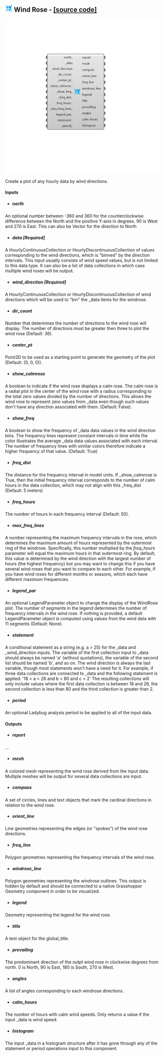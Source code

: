 ## ![](../../images/icons/Wind_Rose.png) Wind Rose - [[source code]](https://github.com/ladybug-tools/ladybug-grasshopper/blob/master/ladybug_grasshopper/src//LB%20Wind%20Rose.py)

![](../../images/components/Wind_Rose.png)

Create a plot of any hourly data by wind directions.
 



#### Inputs
* ##### north 
An optional number between -360 and 360 for the counterclockwise difference between the North and the positive Y-axis in degrees. 90 is West and 270 is East. This can also be Vector for the direction to North 
* ##### data [Required]
A HourlyContinuousCollection or HourlyDiscontinuousCollection of values corresponding to the wind directions, which is "binned" by the direction intervals. This input usually consists of wind speed values, but is not limited to this data type. It can also be a list of data collections in which case multiple wind roses will be output. 
* ##### wind_direction [Required]
A HourlyContinuousCollection or HourlyDiscontinuousCollection of wind directions which will be used to "bin" the _data items for the windrose. 
* ##### dir_count 
Number that determines the number of directions to the wind rose will display. The number of directions must be greater then three to plot the wind rose (Default: 36). 
* ##### center_pt 
Point3D to be used as a starting point to generate the geometry of the plot (Default: (0, 0, 0)). 
* ##### show_calmrose 
A boolean to indicate if the wind rose displays a calm rose. The calm rose is a radial plot in the center of the wind rose with a radius corresponding to the total zero values divided by the number of directions. This allows the wind rose to represent zero values from _data even though such values don't have any direction associated with them. (Default: False). 
* ##### show_freq 
A boolean to show the frequency of _data data values in the wind direction bins. The frequency lines represent constant intervals in time while the color illustrates the average _data data values associated with each interval. The number of frequency lines with similar colors therefore indicate a higher frequency of that value. (Default: True) 
* ##### freq_dist 
The distance for the frequency interval in model units. If  _show_calmrose is True, then the initial frequency interval corresponds to the number of calm hours in the data collection, which may not align with this _freq_dist (Default: 5 meters) 
* ##### freq_hours 
The number of hours in each frequency interval (Default: 50). 
* ##### max_freq_lines 
A number representing the maximum frequency intervals in the rose, which determines the maximum amount of hours represented by the outermost ring of the windrose. Specifically, this number multiplied by the _freq_hours_ parameter will equal the maximum hours in that outermost ring. By default, this value is determined by the wind direction with the largest number of hours (the highest frequency) but you may want to change this if you have several wind roses that you want to compare to each other. For example, if you have wind roses for different months or seasons, which each have different maximum frequencies. 
* ##### legend_par 
An optional LegendParameter object to change the display of the WindRose plot. The number of segments in the legend determines the number of frequency intervals in the wind rose. If nothing is provided, a default LegendParameter object is computed using values from the wind data with 11 segments (Default: None). 
* ##### statement 
A conditional statement as a string (e.g. a > 25) for the _data and _wind_direction inputs. 
The variable of the first collection input to _data should always be named 'a' (without quotations), the variable of the second list should be named 'b', and so on. The wind direction is always the last variable, though most statements won't have a need for it. 
For example, if three data collections are connected to _data and the following statement is applied: '18 < a < 26 and b < 80 and c > 2' The resulting collections will only include values where the first data collection is between 18 and 26, the second collection is less than 80 and the third collection is greater than 2. 
* ##### period 
An optional Ladybug analysis period to be applied to all of the input data. 

#### Outputs
* ##### report
...
* ##### mesh
A colored mesh representing the wind rose derived from the input data. Multiple meshes will be output for several data collections are input.
* ##### compass
A set of circles, lines and text objects that mark the cardinal directions in relation to the wind rose.
* ##### orient_line
Line geometries representing the edges (or "spokes") of the wind rose directions.
* ##### freq_line
Polygon geometries representing the frequency intervals of the wind rose.
* ##### windrose_line
Polygon geometries representing the windrose outlines. This output is hidden by default and should be connected to a native Grasshopper Geometry component in order to be visualized.
* ##### legend
Geometry representing the legend for the wind rose.
* ##### title
A text object for the global_title.
* ##### prevailing
The predominant direction of the outpt wind rose in clockwise degrees from north. 0 is North, 90 is East, 180 is South, 270 is West.
* ##### angles
A list of angles corresponding to each windrose directions.
* ##### calm_hours
The number of hours with calm wind speeds. Only returns a value if the input  _data is wind speed.
* ##### histogram
The input _data in a histogram structure after it has gone through any of  the statement or period operations input to this component.